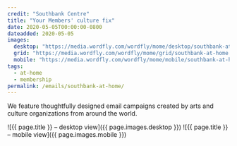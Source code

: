 ```yaml
---
credit: "Southbank Centre"
title: "Your Members' culture fix"
date: 2020-05-05T00:00:00-0800
dateadded: 2020-05-05
images:
  desktop: "https://media.wordfly.com/wordfly/mome/desktop/southbank-at-home.jpg"
  grid: "https://media.wordfly.com/wordfly/mome/grid/southbank-at-home.jpg"
  mobile: "https://media.wordfly.com/wordfly/mome/mobile/southbank-at-home.jpg"
tags:
  - at-home
  - membership
permalink: /emails/southbank-at-home/
---
```

We feature thoughtfully designed email campaigns created by arts and culture organizations from around the world.

![{{ page.title }} – desktop view]({{ page.images.desktop }})
![{{ page.title }} – mobile view]({{ page.images.mobile }})
